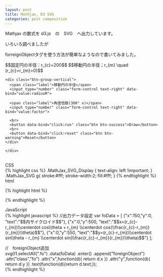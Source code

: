 ```yaml
---
layout: post
title: Mathjax, D3 SVG 
categories: post composition
---
```


Mathjax の数式を d3.js　の　SVG　へ出力しています。

いろいろ調べましたが

forreignObjectタグを使う方法が簡単なようなので書いてみました。 

<div class="row">
	<div class="col-sm-6">
		<div id="svg01"></div>
	</div>
	<div class="col-sm-6">
		$$固定円の半径：r_{c}=200$$
		$$移動円の半径；r_{m} \quad (r_{c}>r_{m}>0)$$

    <div class="btn-group-vertical">
      <span class="label">移動円の半径</span>
      <input type="number" class="form-control text-right" data-bind="value:radiusM">

      <span class="label">角度倍数(360° x)</span>
      <input type="number" class="form-control text-right" data-bind="value:factor">

      <br>
      <button data-bind="click:run" class="btn btn-success">Draw</button>
      <br>
      <button data-bind="click:reset" class="btn btn-warning">Reset</button>
    </div>      

	</div>
</div>
<br>
<div class="label label-info">CSS</div>
{% highlight css %}
.MathJax_SVG_Display {
  text-align: left !important;
}
.MathJax_SVG g{
  stroke:#fff;
  stroke-width:2;
  fill:#fff;
}
{% endhighlight %}

<div class="label label-info">html</div>

{% highlight html %}
<!-- Mathjax SVG出力指定 -->
<script type="text/javascript" src="http://cdn.mathjax.org/mathjax/latest/MathJax.js?config=TeX-AMS-MML_SVG"></script>
{% endhighlight %}

<div class="label label-info">JavaScript</div>
{% highlight javascript %}
//出力データ設定
var foData = [
		{"x":150,"y":0,
			"text":"$$内サイクロイド$$"},
		{"x":0,"y":500,
			"text":"$$x=(r_{c}-r_{m})\\centerdot cos\\theta + r_{m} \\centerdot cos(\\frac{r_{c}-r_{m}}{r_{m}}\\theta)$$"},
		{"x":0,"y":550,
			"text":"$$y=(r_{c}-r_{m})\\centerdot sin\\theta - r_{m} \\centerdot sin(\\frac{r_{c}-r_{m}}{r_{m}}\\theta)$$"}
	];				

//　foreignObject追加  
svg01.selectAll(".fo")
  	.data(foData)
  	.enter()
  	.append("foreignObject")
  	.attr("class","fo")
  	.attr("x",function(d){ return d.x })
  	.attr("y",function(d){ return d.y })
  	.text(function(d){return d.text;});   
{% endhighlight %}

<script type="text/javascript" src="http://cdn.mathjax.org/mathjax/latest/MathJax.js?config=TeX-AMS-MML_SVG"></script>
<script src="http://d3js.org/d3.v3.min.js" charset="utf-8"></script>
<script src="{{site.url}}/js/knockout-3.1.0.js" charset="utf-8"></script>

<script>
/**
  ApplicationViewModel
**/
function AppViewModel() {

  // ko variables
  this.radiusM = ko.observable(47);
  this.factor = ko.observable(25);


	var pi = Math.PI;
  var aDegree = pi/180;
  var rc = 200,
  		rm;

	var height = 600,
		width  = 500;

	/** Scale */	
	var xScale = d3.scale.linear()
                    .domain([-200,200])
                    .range([50,450]);
  
  	var yScale = d3.scale.linear()
                    .domain([200,-200])
                    .range([50,450]);                       

    /** Line generator */                
    var cycloid = d3.svg.line()
        .x(function(d) {
       		var theta = aDegree * d;
       		var x = (rc-rm)*Math.cos(theta) + rm*Math.cos((rc-rm)/rm*theta);
       		return xScale(x); 
   		})
        .y(function(d) {
       		var theta = aDegree * d;
       		var y = (rc-rm)*Math.sin(theta) - rm*Math.sin((rc-rm)/rm*theta);
        	return yScale(y); })
        .interpolate("linear");

    /** SVG container */    
	var svg01 = d3.select("#svg01")
					.append("svg")
					.attr("height",height)
					.attr("width",width)
					.style("position","relative");

	/** Constant circle */
	var circleC = svg01.append("circle")
					.attr("cx",xScale(0))
					.attr("cy",yScale(0))
					.attr("r",rc)
					.attr("stroke","gold")
					.attr("stroke-width",2)
					.style("fill","none");

	var foData = [
		{"x":150,"y":0,
			"text":"$$内サイクロイド$$"},
		{"x":0,"y":500,
			"text":"$$x=(r_{c}-r_{m})\\centerdot cos\\theta + r_{m} \\centerdot cos(\\frac{r_{c}-r_{m}}{r_{m}}\\theta)$$"},
		{"x":0,"y":550,
			"text":"$$y=(r_{c}-r_{m})\\centerdot sin\\theta - r_{m} \\centerdot sin(\\frac{r_{c}-r_{m}}{r_{m}}\\theta)$$"}
	];				
  
  svg01.selectAll(".fo")
  	.data(foData)
  	.enter()
  	.append("foreignObject")
  	.attr("class","fo")
  	.attr("x",function(d){ return d.x })
  	.attr("y",function(d){ return d.y })
  	.attr("height",30)
  	.attr("width",300)
  	.text(function(d){return d.text;})
  	.style("position","absolute")
  ;   
 
 this.run = function(){
 		rm = parseInt(this.radiusM());
		var steps = [];
		for (var i = 0; i <= 360*parseInt(this.factor()); i++) {
			steps.push(i);					
		};

    svg01.append("path")
          .attr("d", cycloid(steps))
          .attr("stroke", function(){return "lime"})
          .attr("class","cycloid")
          .attr("stroke-width", 2)
          .attr("fill", "none");   
	};

  this.reset = function(){

    svg01.selectAll(".cycloid")
        .remove();
    svg01.selectAll(".text")
        .remove();

  };

};

// Activates knockout.js
ko.applyBindings(new AppViewModel());

</script>